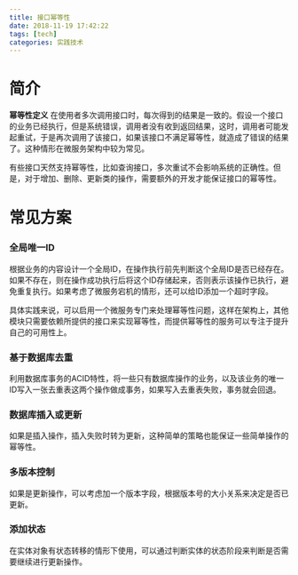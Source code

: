 ```yaml
---
title: 接口幂等性
date: 2018-11-19 17:42:22
tags: [tech]
categories: 实践技术
---
```


# 简介

**幂等性定义** 在使用者多次调用接口时，每次得到的结果是一致的。假设一个接口的业务已经执行，但是系统错误，调用者没有收到返回结果，这时，调用者可能发起重试，于是再次调用了该接口，如果该接口不满足幂等性，就造成了错误的结果了。这种情形在微服务架构中较为常见。

<!-- more -->

有些接口天然支持幂等性，比如查询接口，多次重试不会影响系统的正确性。但是，对于增加、删除、更新类的操作，需要额外的开发才能保证接口的幂等性。

# 常见方案

### 全局唯一ID

根据业务的内容设计一个全局ID，在操作执行前先判断这个全局ID是否已经存在。如果不存在，则在操作成功执行后将这个ID存储起来，否则表示该操作已执行，避免重复执行。如果考虑了微服务宕机的情形，还可以给ID添加一个超时字段。

具体实践来说，可以启用一个微服务专门来处理幂等性问题，这样在架构上，其他模块只需要依赖所提供的接口来实现幂等性，而提供幂等性的服务可以专注于提升自己的可用性上。

### 基于数据库去重

利用数据库事务的ACID特性，将一些只有数据库操作的业务，以及该业务的唯一ID写入一张去重表这两个操作做成事务，如果写入去重表失败，事务就会回退。

### 数据库插入或更新

如果是插入操作，插入失败时转为更新，这种简单的策略也能保证一些简单操作的幂等性。

### 多版本控制

如果是更新操作，可以考虑加一个版本字段，根据版本号的大小关系来决定是否已更新。

### 添加状态

在实体对象有状态转移的情形下使用，可以通过判断实体的状态阶段来判断是否需要继续进行更新操作。